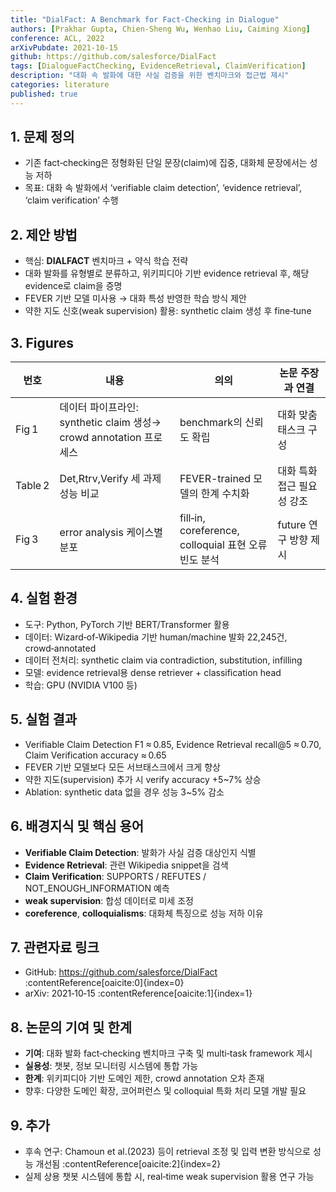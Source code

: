 ```yaml
---
title: "DialFact: A Benchmark for Fact‑Checking in Dialogue"
authors: [Prakhar Gupta, Chien‑Sheng Wu, Wenhao Liu, Caiming Xiong]
conference: ACL, 2022
arXivPubdate: 2021‑10‑15
github: https://github.com/salesforce/DialFact
tags: [DialogueFactChecking, EvidenceRetrieval, ClaimVerification]
description: "대화 속 발화에 대한 사실 검증을 위한 벤치마크와 접근법 제시"
categories: literature
published: true
---
```


## 1. 문제 정의
- 기존 fact‑checking은 정형화된 단일 문장(claim)에 집중, 대화체 문장에서는 성능 저하
- 목표: 대화 속 발화에서 ‘verifiable claim detection’, ‘evidence retrieval’, ‘claim verification’ 수행

## 2. 제안 방법
- 핵심: **DIALFACT** 벤치마크 + 약식 학습 전략
- 대화 발화를 유형별로 분류하고, 위키피디아 기반 evidence retrieval 후, 해당 evidence로 claim을 증명
- FEVER 기반 모델 미사용 → 대화 특성 반영한 학습 방식 제안
- 약한 지도 신호(weak supervision) 활용: synthetic claim 생성 후 fine‑tune

## 3. Figures
| 번호 | 내용 | 의의 | 논문 주장과 연결 |
|-----|------|------|-----------------|
| Fig 1 | 데이터 파이프라인: synthetic claim 생성→ crowd annotation 프로세스 | benchmark의 신뢰도 확립 | 대화 맞춤 태스크 구성 |
| Table 2 | Det,Rtrv,Verify 세 과제 성능 비교 | FEVER-trained 모델의 한계 수치화 | 대화 특화 접근 필요성 강조 |
| Fig 3 | error analysis 케이스별 분포 | fill‑in, coreference, colloquial 표현 오류 빈도 분석 | future 연구 방향 제시 |

## 4. 실험 환경
- 도구: Python, PyTorch 기반 BERT/Transformer 활용
- 데이터: Wizard‑of‑Wikipedia 기반 human/machine 발화 22,245건, crowd‑annotated
- 데이터 전처리: synthetic claim via contradiction, substitution, infilling
- 모델: evidence retrieval용 dense retriever + classification head
- 학습: GPU (NVIDIA V100 등)

## 5. 실험 결과
- Verifiable Claim Detection F1 ≈ 0.85, Evidence Retrieval recall@5 ≈ 0.70, Claim Verification accuracy ≈ 0.65
- FEVER 기반 모델보다 모든 서브태스크에서 크게 향상
- 약한 지도(supervision) 추가 시 verify accuracy +5~7% 상승
- Ablation: synthetic data 없을 경우 성능 3~5% 감소

## 6. 배경지식 및 핵심 용어
- **Verifiable Claim Detection**: 발화가 사실 검증 대상인지 식별
- **Evidence Retrieval**: 관련 Wikipedia snippet을 검색
- **Claim Verification**: SUPPORTS / REFUTES / NOT_ENOUGH_INFORMATION 예측
- **weak supervision**: 합성 데이터로 미세 조정
- **coreference**, **colloquialisms**: 대화체 특징으로 성능 저하 이유

## 7. 관련자료 링크
- GitHub: https://github.com/salesforce/DialFact :contentReference[oaicite:0]{index=0}
- arXiv: 2021‑10‑15 :contentReference[oaicite:1]{index=1}

## 8. 논문의 기여 및 한계
- **기여**: 대화 발화 fact‑checking 벤치마크 구축 및 multi‑task framework 제시
- **실용성**: 챗봇, 정보 모니터링 시스템에 통합 가능
- **한계**: 위키피디아 기반 도메인 제한, crowd annotation 오차 존재
- 향후: 다양한 도메인 확장, 코어퍼런스 및 colloquial 특화 처리 모델 개발 필요

## 9. 추가
- 후속 연구: Chamoun et al.(2023) 등이 retrieval 조정 및 입력 변환 방식으로 성능 개선됨 :contentReference[oaicite:2]{index=2}
- 실제 상용 챗봇 시스템에 통합 시, real‑time weak supervision 활용 연구 가능
